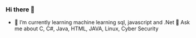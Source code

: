 ### Hi there 👋

<!--
**UmutcanMert/UmutcanMert** is a ✨ _special_ ✨ repository because its `README.md` (this file) appears on your GitHub profile.

Here are some ideas to get you started:


- 👯 I’m looking to collaborate on ...
- 🤔 I’m looking for help with ...
- 
- 📫 How to reach me: ...
- 😄 Pronouns: ...
- ⚡ Fun fact: ...
-->
- 🌱 I’m currently learning  machine learning sql, javascript and .Net
💬 Ask me about C, C#, Java, HTML, JAVA, Linux, Cyber Security
